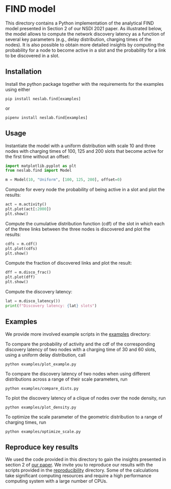 # FIND model

This directory contains a Python implementation of the analytical FIND model presented in Section 2 of our NSDI 2021 paper.
As illustrated below, the model allows to compute the network discovery latency as a function of several key parameters (e.g., delay distribution, charging times of the nodes).
It is also possible to obtain more detailed insights by computing the probability for a node to become active in a slot and the probability for a link to be discovered in a slot.

## Installation

Install the python package together with the requirements for the examples using either

```
pip install neslab.find[examples]
```

or

```
pipenv install neslab.find[examples]
```

## Usage

Instantiate the model with a uniform distribution with scale 10 and three nodes with charging times of 100, 125 and 200 slots that become active for the first time without an offset:

```python
import matplotlib.pyplot as plt
from neslab.find import Model

m = Model(10, "Uniform", [100, 125, 200], offset=0)
```

Compute for every node the probability of being active in a slot and plot the results:

```python
act = m.activity()
plt.plot(act[:2000])
plt.show()
```

Compute the cumulative distribution function (cdf) of the slot in which each of the three links between the three nodes is discovered and plot the results:

```python
cdfs = m.cdf()
plt.plot(cdfs)
plt.show()
```

Compute the fraction of discovered links and plot the result:

```python
dff = m.disco_frac()
plt.plot(dff)
plt.show()
```

Compute the discovery latency:

```python
lat = m.disco_latency())
print(f"Discovery latency: {lat} slots")
```

## Examples

We provide more involved example scripts in the [examples](./examples) directory:

To compare the probability of activity and the cdf of the corresponding discovery latency of two nodes with a charging time of 30 and 60 slots, using a uniform delay distribution, call

```
python examples/plot_example.py
```

To compare the discovery latency of two nodes when using different distributions across a range of their scale parameters, run

```
python examples/compare_dists.py
```

To plot the discovery latency of a clique of nodes over the node density, run

```
python examples/plot_density.py
```

To optimize the scale parameter of the geometric distribution to a range of charging times, run

```
python examples/optimize_scale.py
```


## Reproduce key results

We used the code provided in this directory to gain the insights presented in section 2 of [our paper](https://nes-lab.org/pubs/2021-Geissdoerfer-Find.pdf).
We invite you to reproduce our results with the scripts provided in the [reproducibility](./reproducibility) directory.
Some of the calculations take significant computing resources and require a high performance computing system with a large number of CPUs.
